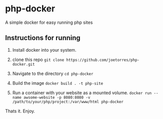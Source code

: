 # php-docker
A simple docker for easy running php sites


## Instructions for running

1. Install docker into your system. 

2. clone this repo 
`git clone https://github.com/joetorres/php-docker.git`

3. Navigate to the directory
`cd php-docker`

4. Build the image
`docker build . -t php-site`

5. Run a container with your website as a mounted volume. 
`docker run --name awsome-website -p 8080:8080 -v /path/to/your/php/project:/var/www/html php-docker`

Thats it. Enjoy.

